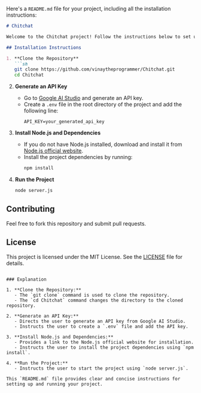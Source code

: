 Here's a `README.md` file for your project, including all the installation instructions:

```markdown
# Chitchat

Welcome to the Chitchat project! Follow the instructions below to set up and run the project on your local machine.

## Installation Instructions

1. **Clone the Repository**
   ```sh
   git clone https://github.com/vinaytheprogrammer/Chitchat.git
   cd Chitchat
   ```

2. **Generate an API Key**
   - Go to [Google AI Studio](https://aistudio.google.com/app/apikey) and generate an API key.
   - Create a `.env` file in the root directory of the project and add the following line:
     ```plaintext
     API_KEY=your_generated_api_key
     ```

3. **Install Node.js and Dependencies**
   - If you do not have Node.js installed, download and install it from [Node.js official website](https://nodejs.org/).
   - Install the project dependencies by running:
     ```sh
     npm install
     ```

4. **Run the Project**
   ```sh
   node server.js
   ```

## Contributing

Feel free to fork this repository and submit pull requests.

## License

This project is licensed under the MIT License. See the [LICENSE](LICENSE) file for details.
```

### Explanation

1. **Clone the Repository:**
   - The `git clone` command is used to clone the repository.
   - The `cd Chitchat` command changes the directory to the cloned repository.

2. **Generate an API Key:**
   - Directs the user to generate an API key from Google AI Studio.
   - Instructs the user to create a `.env` file and add the API key.

3. **Install Node.js and Dependencies:**
   - Provides a link to the Node.js official website for installation.
   - Instructs the user to install the project dependencies using `npm install`.

4. **Run the Project:**
   - Instructs the user to start the project using `node server.js`.

This `README.md` file provides clear and concise instructions for setting up and running your project.

